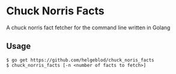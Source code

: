 # Chuck Norris Facts
A chuck norris fact fetcher for the command line written in Golang

## Usage

``` shell
$ go get https://github.com/helgeblod/chuck_noris_facts
$ chuck_norris_facts [-n <number of facts to fetch>]
```
